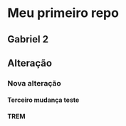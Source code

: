 # Meu primeiro repo
## Gabriel 2
## Alteração
### Nova alteração
#### Terceiro mudança teste

#### TREM
